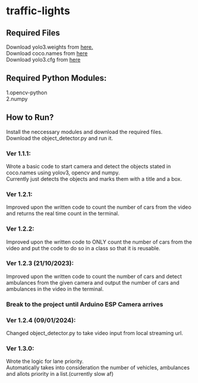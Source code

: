 # traffic-lights
  
## Required Files
Download yolo3.weights from <a href="https://pjreddie.com/media/files/yolov3.weights" download>here.</a>  
Download coco.names from [here](https://github.com/pjreddie/darknet/blob/master/data/coco.names)     
Download yolo3.cfg from [here](https://github.com/pjreddie/darknet/blob/master/cfg/yolov3.cfg)   
  
## Required Python Modules:
 1.opencv-python  
 2.numpy  
  
## How to Run?
 Install the neccessary modules and download the required files.  
 Download the object_detector.py and run it.

### Ver 1.1.1:
Wrote a basic code to start camera and detect the objects stated in coco.names using yolov3, opencv and numpy.  
Currently just detects the objects and marks them with a title and a box.  
  
### Ver 1.2.1:
Improved upon the written code to count the number of cars from the video and returns the real time count in the terminal.  
  
### Ver 1.2.2:
Improved upon the written code to ONLY count the number of cars from the video and put the code to do so in a class so that it is reusable.  
  
### Ver 1.2.3 (21/10/2023):
Improved upon the written code to count the number of cars and detect ambulances from the given camera and output the number of cars and ambulances in the video in the terminal.  
  
### Break to the project until Arduino ESP Camera arrives

### Ver 1.2.4 (09/01/2024):
Changed object_detector.py to take video input from local streaming url.  
  
### Ver 1.3.0:  
Wrote the logic for lane priority.  
Automatically takes into consideration the number of vehicles, ambulances and allots priority in a list.(currently slow af)  
